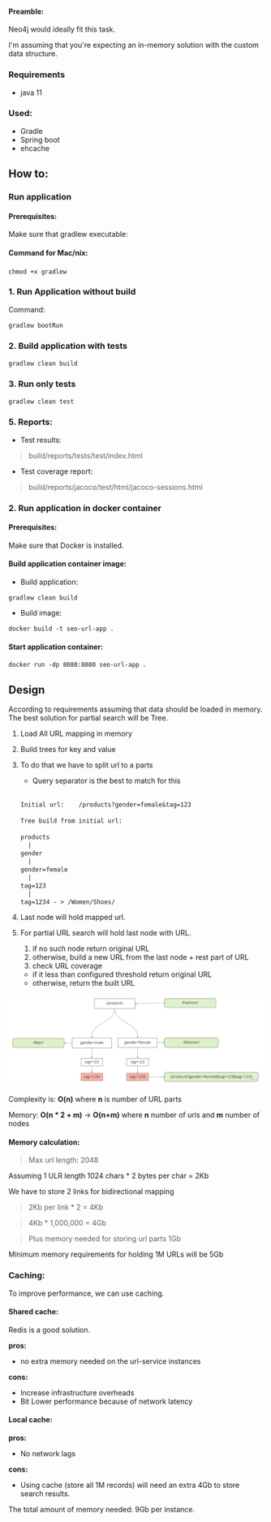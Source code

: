#### Preamble:

Neo4j would ideally fit this task.

I'm assuming that you're expecting an in-memory solution with the custom data structure.

### Requirements

* java 11

### Used:

* Gradle
* Spring boot
* ehcache

## How to:

### Run application

#### Prerequisites:

Make sure that gradlew executable:

#### Command for Mac/nix:

``chmod +x gradlew``

### 1. Run Application without build

Command:

```shell
gradlew bootRun
```

### 2. Build application with tests

```shell
gradlew clean build
```

### 3. Run only tests

```shell
gradlew clean test 
```

### 5. Reports:

* Test results:

> build/reports/tests/test/index.html

* Test coverage report:

> build/reports/jacoco/test/html/jacoco-sessions.html

### 2. Run application in docker container

#### Prerequisites:

Make sure that Docker is installed.

#### Build application container image:

* Build application:

```shell
gradlew clean build
```

* Build image:

```shell
docker build -t seo-url-app .
```

#### Start application container:

```
docker run -dp 8080:8080 seo-url-app .
```

## Design

According to requirements assuming that data should be loaded in memory. The best solution for partial search will be Tree.

1. Load All URL mapping in memory
1. Build trees for key and value

1. To do that we have to split url to a parts
   - Query separator is the best to match for this
   ```
   
   Initial url:    /products?gender=female&tag=123
     
   Tree build from initial url:
   
   products
     |
   gender
     |
   gender=female
     |
   tag=123
     |
   tag=1234 - > /Women/Shoes/ 

   ```
1. Last node will hold mapped url.
1. For partial URL search will hold last node with URL.
   1. if no such node return original URL
   1. otherwise, build a new URL from the last node + rest part of URL
   1. check URL coverage

   - if it less than configured threshold return original URL
   - otherwise, return the built URL

!["Url Tree"](tree.jpg )

Complexity is: **O(n)** where **n** is number of URL parts

Memory: **O(n * 2 + m)** -> **O(n+m)** where **n** number of urls and **m** number of nodes

#### Memory calculation:

> Max url length: 2048

Assuming 1 ULR length 1024 chars * 2 bytes per char = 2Kb

We have to store 2 links for bidirectional mapping
> 2Kb per link * 2 = 4Kb

> 4Kb * 1,000,000 = 4Gb

> Plus memory needed for storing url parts 1Gb

Minimum memory requirements for holding 1M URLs will be 5Gb

### Caching:

To improve performance, we can use caching.

#### Shared cache:

Redis is a good solution.

**pros:**

* no extra memory needed on the url-service instances

**cons:**

* Increase infrastructure overheads
* Bit Lower performance because of network latency

#### Local cache:

**pros:**

* No network lags

**cons:**

* Using cache (store all 1M records) will need an extra 4Gb to store search results.

The total amount of memory needed: 9Gb per instance.
